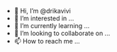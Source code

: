 - 👋 Hi, I’m @drikavivi
- 👀 I’m interested in ...
- 🌱 I’m currently learning ...
- 💞️ I’m looking to collaborate on ...
- 📫 How to reach me ...

<!---
drikavivi/drikavivi is a ✨ special ✨ repository because its `README.md` (this file) appears on your GitHub profile.
You can click the Preview link to take a look at your changes.
--->
